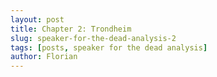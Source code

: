 ```yaml
---
layout: post
title: Chapter 2: Trondheim
slug: speaker-for-the-dead-analysis-2
tags: [posts, speaker for the dead analysis]
author: Florian
---
```


